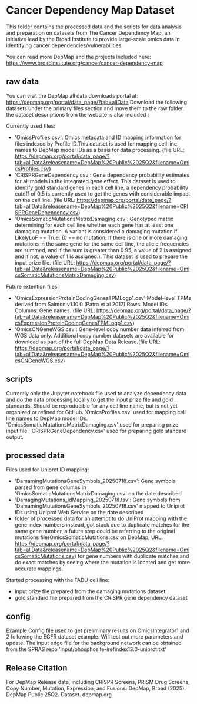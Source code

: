 # Cancer Dependency Map Dataset 

This folder contains the processed data and the scripts for data analysis  and preparation on datasets from The Cancer Dependency Map, an initiative lead by the Broad Institute to provide large-scale omics data in identifying cancer dependencies/vulnerabilities. 

You can read more DepMap and the projects included here: https://www.broadinstitute.org/cancer/cancer-dependency-map 

## raw data 
You can visit the DepMap all data downloads portal at: https://depmap.org/portal/data_page/?tab=allData 
Download the following datasets under the primary files section and move them to the raw folder, the dataset descriptions from the website is also included : 

Currently used files: 

- 'OmicsProfiles.csv': Omics metadata and ID mapping information for files indexed by Profile ID.This dataset is used for mapping cell line names to DepMap model IDs as a basis for data processing. (file URL: https://depmap.org/portal/data_page/?tab=allData&releasename=DepMap%20Public%2025Q2&filename=OmicsProfiles.csv) 
- 'CRISPRGeneDependency.csv': Gene dependency probability estimates for all models in the integrated gene effect.
This dataset is used to identify gold standard genes in each cell line, a dependency probability cutoff of 0.5 is currently used to get the genes with considerable impact on the cell line. (file URL: https://depmap.org/portal/data_page/?tab=allData&releasename=DepMap%20Public%2025Q2&filename=CRISPRGeneDependency.csv) 
- 'OmicsSomaticMutationsMatrixDamaging.csv': Genotyped matrix determining for each cell line whether each gene has at least one damaging mutation. A variant is considered a damaging mutation if LikelyLoF == True. (0 == no mutation; If there is one or more damaging mutations in the same gene for the same cell line, the allele frequencies are summed, and if the sum is greater than 0.95, a value of 2 is assigned and if not, a value of 1 is assigned.). This dataset is used to prepare the input prize file. (file URL: https://depmap.org/portal/data_page/?tab=allData&releasename=DepMap%20Public%2025Q2&filename=OmicsSomaticMutationsMatrixDamaging.csv) 

Future extention files: 

- 'OmicsExpressionProteinCodingGenesTPMLogp1.csv':Model-level TPMs derived from Salmon v1.10.0 (Patro et al 2017) Rows: Model IDs Columns: Gene names. (file URL: https://depmap.org/portal/data_page/?tab=allData&releasename=DepMap%20Public%2025Q2&filename=OmicsExpressionProteinCodingGenesTPMLogp1.csv) 
- 'OmicsCNGeneWGS.csv': Gene-level copy number data inferred from WGS data only. Additional copy number datasets are available for download as part of the full DepMap Data Release.(file URL: https://depmap.org/portal/data_page/?tab=allData&releasename=DepMap%20Public%2025Q2&filename=OmicsCNGeneWGS.csv) 


## scripts
Currently only the Jupyter notebook file used to analyze dependency data and do the data processing locally to get the input prize file and gold standards. Should be reproducible for any cell line name, but is not yet organized or refined for GitHub. 
'OmicsProfiles.csv' used for mapping cell line names to DepMap model IDs. 
'OmicsSomaticMutationsMatrixDamaging.csv' used for preparing prize input file. 
'CRISPRGeneDependency.csv' used for preparing gold standard output.  

## processed data 
Files used for Uniprot ID mapping: 
- 'DamamingMutationsGeneSymbols_20250718.csv': Gene symbols parsed from gene columns in 'OmicsSomaticMutationsMatrixDamaging.csv' on the date described
- 'DamagingMutations_idMapping_20250718.tsv': Gene symbols from 'DamamingMutationsGeneSymbols_20250718.csv' mapped to Uniprot IDs using Uniprot Web Service on the date described
- folder of processed data for an attempt to do UniProt mapping with the gene index numbers instead, got stuck due to duplicate matches for the same gene number, a future step could be referring to the original mutations file(OmicsSomaticMutations.csv on DepMap, URL: https://depmap.org/portal/data_page/?tab=allData&releasename=DepMap%20Public%2025Q2&filename=OmicsSomaticMutations.csv) for gene numbers with duplicate matches and do exact matches by seeing where the mutation is located and get more accurate mappings. 

Started processing with the FADU cell line: 
- input prize file prepared from the damaging mutations dataset 
- gold standard file prepared from the CRISPR gene dependency dataset

## config 
Example Config file used to get preliminary results on OmicsIntegrator1 and 2 following the EGFR dataset example. Will test out more parameters and update. 
The input edge file for the background network can be obtained from the SPRAS repo 'input/phosphosite-irefindex13.0-uniprot.txt' 

## Release Citation 
For DepMap Release data, including CRISPR Screens, PRISM Drug Screens, Copy Number, Mutation, Expression, and Fusions:
DepMap, Broad (2025). DepMap Public 25Q2. Dataset. depmap.org
